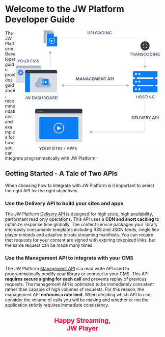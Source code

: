 # Welcome to the JW Platform Developer Guide
<img align="right" src=images/JWPlatformDiagram.png>
The JW Platform Developer guide provides guidance, recommendations and examples for how you can integrate programmatically with JW Platform.

## Getting Started - A Tale of Two APIs

When choosing how to integrate with JW Platform is it important to select the right API for the right objectives.

### Use the Delivery API to build your sites and apps

The JW Platform [Delivery API](/delivery-api/index.md) is designed for high scale, high availability, performant read only operations. This API uses a **CDN and short caching** to optimize response time globally. The content service packages your library into easily consumable templates including RSS and JSON feeds, single line player embeds and adaptive bitrate streaming manifests. You can require that requests for your content are signed with expiring tokenized links, but the same request can be made many times.

### Use the Management API to integrate with your CMS

The JW Platform [Management API](/management-api/index.md) is a read write API used to programmatically modify your library or connect to your CMS. This API **requires secure signing for each call** and prevents replay of previous requests. The management API is optimized to be immediately consistent rather than capable of high volumes of requests. For this reason, the management API **enforces a rate limit**. When deciding which API to use, consider the volume of calls you will be making and whether or not the application strictly requires immediate consistency.


<h2 align="center" style="color:#FF0046">
Happy Streaming,<BR>
JW Player
</h2>
